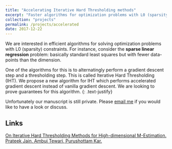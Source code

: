 ```yaml
---
title: "Accelerating Iterative Hard Thresholding methods"
excerpt: "Faster algorithms for optimization problems with L0 (sparsity) constraints."
collection: "projects"
permalink: /projects/accelerated
date: 2017-12-22
---
```


We are interested in efficient algorithms for solving optimization problems with L0 (sparsity) constraints. For instance, consider the **sparse linear regression** problem: basically standard least squares but with fewer data-points than the dimension. 

One of the algorithms for this is to alternatingly perform a gradient descent step and a thresholding step. This is called Iterative Hard Thresholding (IHT). We propose a new algorithm for IHT which performs accelerated gradient descent instead of vanilla gradient descent. We are looking to prove guarantees for this algorithm. 
{: .text-justify}

Unfortunately our manuscript is still private. Please <a href="mailto:t-chgupt@microsoft.com" target="_top">email me</a> if you would like to have a look or discuss. 


Links
---
[On Iterative Hard Thresholding Methods for High-dimensional M-Estimation. Prateek Jain, Ambuj Tewari, Purushottam Kar.](https://arxiv.org/abs/1410.5137)